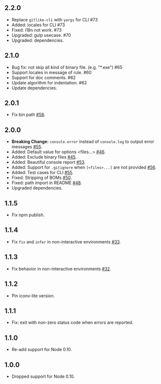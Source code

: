 ## 2.2.0
- Replace `gitlike-cli` with `yargs` for CLI #73
- Added: locales for CLI #73
- Fixed: i18n not work. #73
- Upgraded: gulp usecase. #70
- Upgraded: dependencies.

## 2.1.0
- Bug fix: not skip all kind of binary file. (e.g. "*.exe") #65 
- Support locales in message of rule. #60
- Support for doc comments. #62
- Update algorithm for indentation. #62
- Update dependencies.

## 2.0.1
- Fix bin path [#58](https://github.com/jedmao/eclint/issues/58).

## 2.0.0
- **Breaking Change:** `console.error` instead of `console.log` to output error messages [#55](https://github.com/jedmao/eclint/pull/55).
- Added: Default value for options <files...> [#46](https://github.com/jedmao/eclint/issues/46).
- Added: Exclude binary files [#45](https://github.com/jedmao/eclint/issues/45).
- Added: Beautiful console report [#53](https://github.com/jedmao/eclint/pull/53).
- Added: Support for `.gitignore` when `[<files>...]` are not provided [#56](https://github.com/jedmao/eclint/pull/56).
- Added: Test cases for CLI [#55](https://github.com/jedmao/eclint/pull/55).
- Fixed: Stripping of BOMs [#50](https://github.com/jedmao/eclint/pull/50).
- Fixed: path import in README [#48](https://github.com/jedmao/eclint/pull/48).
- Upgraded dependencies.

## 1.1.5
- Fix npm publish.

## 1.1.4
- Fix `fix` and `infer` in non-interactive environments [#33](https://github.com/jedmao/eclint/pull/33).

## 1.1.3
- Fix behavior in non-interactive environments [#32](https://github.com/jedmao/eclint/pull/32).

## 1.1.2
- Pin iconv-lite version.

## 1.1.1
- Fix: exit with non-zero status code when errors are reported.

## 1.1.0
- Re-add support for Node 0.10.

## 1.0.0
- Dropped support for Node 0.10.
